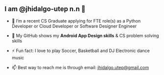 
## I am @jhidalgo-utep n.n 👋 

- 👀 I’m a recent CS Graduate applying for FTE role(s) as a Python Developer or Cloud Developer or Software Designer Engineer 
 
- 🔭 My GitHub shows my **Android App Design skills** & CS problem solving skills
 
- ⚡ Fun fact: I love to play Soccer, Basketball and DJ Electronic dance music
 
- 📫 Best way to reach me is through email: jhidalgo.utep@gmail.com
